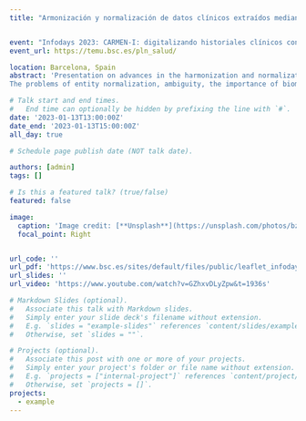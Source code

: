 ```yaml
---
title: "Armonización y normalización de datos clínicos extraídos mediante técnicas de PLN: generación automática de datos estructurados"


event: "Infodays 2023: CARMEN-I: digitalizando historiales clínicos con Inteligencia Artificial"
event_url: https://temu.bsc.es/pln_salud/

location: Barcelona, Spain
abstract: 'Presentation on advances in the harmonization and normalization(linking) of clinical entities using neural techniques. 
The problems of entity normalization, ambiguity, the importance of biomedical terminologies, the resources generated and the neural models based on contrastive learning techniques were explained. '

# Talk start and end times.
#   End time can optionally be hidden by prefixing the line with `#`.
date: '2023-01-13T13:00:00Z'
date_end: '2023-01-13T15:00:00Z'
all_day: true

# Schedule page publish date (NOT talk date).

authors: [admin]
tags: []

# Is this a featured talk? (true/false)
featured: false

image:
  caption: 'Image credit: [**Unsplash**](https://unsplash.com/photos/bzdhc5b3Bxs)'
  focal_point: Right


url_code: ''
url_pdf: 'https://www.bsc.es/sites/default/files/public/leaflet_infoday_v2_1.pdf'
url_slides: ''
url_video: 'https://www.youtube.com/watch?v=GZhxvDLyZpw&t=1936s'

# Markdown Slides (optional).
#   Associate this talk with Markdown slides.
#   Simply enter your slide deck's filename without extension.
#   E.g. `slides = "example-slides"` references `content/slides/example-slides.md`.
#   Otherwise, set `slides = ""`.

# Projects (optional).
#   Associate this post with one or more of your projects.
#   Simply enter your project's folder or file name without extension.
#   E.g. `projects = ["internal-project"]` references `content/project/deep-learning/index.md`.
#   Otherwise, set `projects = []`.
projects:
  - example
---
```

